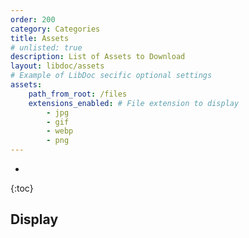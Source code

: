 ```yaml
---
order: 200
category: Categories
title: Assets
# unlisted: true
description: List of Assets to Download
layout: libdoc/assets
# Example of LibDoc secific optional settings
assets:
    path_from_root: /files
    extensions_enabled: # File extension to display
        - jpg
        - gif
        - webp
        - png
---
```

* 
{:toc}

## Display